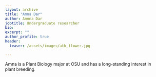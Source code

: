 ```yaml
---
layout: archive
title: "Amna Dar"
author: Amnna Dar
jobtitle: Undergraduate researcher
bio:
excerpt: ""
author_profile: true
header:
  teaser: /assets/images/ath_flower.jpg

---
```

Amna is a Plant Biology major at OSU and has a long-standing interest in plant breeding.
